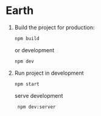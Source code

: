 ﻿# Earth

 1. Build the project for production:
    ```bash
    npm build
    ```
    or development
    ```bash
    npm dev
    ```

2. Run project in development
    ```bash
    npm start
    ```
   serve development
   ```bash
    npm dev:server
    ```
